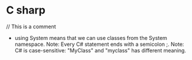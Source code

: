 # C sharp

// This is a comment

* using System means that we can use classes from the System namespace.
Note: Every C# statement ends with a semicolon ;.
Note: C# is case-sensitive: "MyClass" and "myclass" has different meaning.